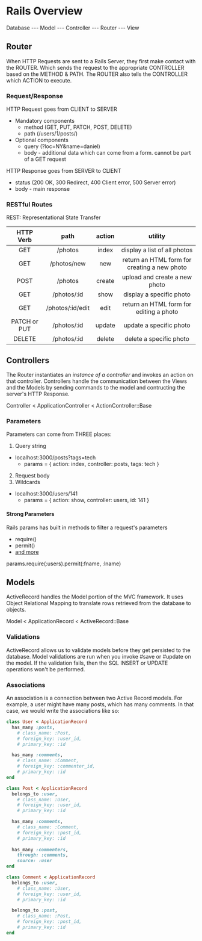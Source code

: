 # Rails Overview

Database --- Model --- Controller --- Router --- View

## Router

When HTTP Requests are sent to a Rails Server, they first make contact with the 
ROUTER. Which sends the request to the appropriate CONTROLLER based on the METHOD
& PATH. The ROUTER also tells the CONTROLLER which ACTION to execute. 

### Request/Response

HTTP Request goes from CLIENT to SERVER
* Mandatory components
  * method (GET, PUT, PATCH, POST, DELETE)
  * path (/users/1/posts/)
* Optional components
  * query (?loc=NY&name=daniel)
  * body - additional data which can come from a form. cannot be part of a GET request

HTTP Response goes from SERVER to CLIENT
* status (200 OK, 300 Redirect, 400 Client error, 500 Server error)
* body - main response

### RESTful Routes

REST: Representational State Transfer

|   HTTP Verb  |       path       | action |                    utility                   |
|:------------:|:----------------:|:------:|:--------------------------------------------:|
|      GET     |      /photos     |  index |         display a list of all photos         |
|      GET     |    /photos/new   |   new  | return an HTML form for creating a new photo |
|     POST     |      /photos     | create |         upload and create a new photo        |
|      GET     |    /photos/:id   |  show  |           display a specific photo           |
|      GET     | /photos/:id/edit |  edit  |    return an HTML form for editing a photo   |
| PATCH or PUT |    /photos/:id   | update |            update a specific photo           |
|    DELETE    |    /photos/:id   | delete |            delete a specific photo           |

## Controllers

The Router instantiates an *instance of a controller* and invokes an action on that
controller. Controllers handle the communication between the Views and the Models
by sending commands to the model and contructing the server's HTTP Response. 

Controller < ApplicationController < ActionController::Base

### Parameters

Parameters can come from THREE places:
1. Query string
  * localhost:3000/posts?tags=tech
    * params = { action: index, controller: posts, tags: tech }
2. Request body
3. Wildcards
  * localhost:3000/users/141
    * params = { action: show, controller: users, id: 141 }

#### Strong Parameters

Rails params has built in methods to filter a request's parameters
* require()
* permit()
* [and more](https://api.rubyonrails.org/classes/ActionController/Parameters.html)

params.require(:users).permit(:fname, :lname)

## Models

ActiveRecord handles the Model portion of the MVC framework. It uses Object
Relational Mapping to translate rows retrieved from the database to objects. 

Model < ApplicationRecord < ActiveRecord::Base

### Validations 

ActiveRecord allows us to validate models before they get persisted to the database. 
Model validations are run when you invoke #save or #update on the model. If the 
validation fails, then the SQL INSERT or UPDATE operations won't be performed. 

### Associations

An association is a connection between two Active Record models. For example, a
user might have many posts, which has many comments. In that case, we would 
write the associations like so:

``` ruby
class User < ApplicationRecord 
  has_many :posts,
    # class_name: :Post,
    # foreign_key: :user_id,
    # primary_key: :id

  has_many :comments,
    # class_name: :Comment,
    # foreign_key: :commenter_id,
    # primary_key: :id
end

class Post < ApplicationRecord 
  belongs_to :user,
    # class_name: :User,
    # foreign_key: :user_id,
    # primary_key: :id

  has_many :comments,
    # class_name: :Comment,
    # foreign_key: :post_id,
    # primary_key: :id
  
  has_many :commenters,
    through: :comments,
    source: :user
end

class Comment < ApplicationRecord
  belongs_to :user,
    # class_name: :User,
    # foreign_key: :user_id,
    # primary_key: :id

  belongs_to :post,
    # class_name: :Post,
    # foreign_key: :post_id,
    # primary_key: :id
end
```